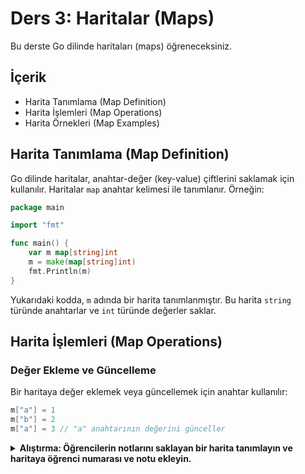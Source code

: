# Ders 3: Haritalar (Maps)

Bu derste Go dilinde haritaları (maps) öğreneceksiniz.

## İçerik

- Harita Tanımlama (Map Definition)
- Harita İşlemleri (Map Operations)
- Harita Örnekleri (Map Examples)

## Harita Tanımlama (Map Definition)

Go dilinde haritalar, anahtar-değer (key-value) çiftlerini saklamak için kullanılır. Haritalar `map` anahtar kelimesi ile tanımlanır. Örneğin:

```go
package main

import "fmt"

func main() {
    var m map[string]int
    m = make(map[string]int)
    fmt.Println(m)
}
```

Yukarıdaki kodda, `m` adında bir harita tanımlanmıştır. Bu harita `string` türünde anahtarlar ve `int` türünde değerler saklar.

## Harita İşlemleri (Map Operations)

### Değer Ekleme ve Güncelleme

Bir haritaya değer eklemek veya güncellemek için anahtar kullanılır:

```go
m["a"] = 1
m["b"] = 2
m["a"] = 3 // "a" anahtarının değerini günceller
```

<details>
<summary><b>Alıştırma: Öğrencilerin notlarını saklayan bir harita tanımlayın ve haritaya öğrenci numarası ve notu ekleyin.</b></summary>

```go
package main

import "fmt"

func main() {
    var m map[string]float64
    m = make(map[string]float64)

    m["Alameddin Celik"] = 90
    m["Mehmet Yilmaz"] = 80
    m["Ayse Yilmaz"] = 85
	
	if value, exists := m["Alameddin Celik"]; exists {
        fmt.Println("Alameddin Celik notu:", value)
    }
	
	if value, exists := m["Mazhar Yıldıran"]; exists {
        fmt.Println("Mazhar Yıldıran notu:", value)
    } else {
        fmt.Println("Mazhar Yıldıran hakkında arşivlerde hiç kaynak bulunamadı!")
    }
}
```

### Değer Okuma

Bir haritadan değer okumak için anahtar kullanılır:

```go
value := m["a"]
fmt.Println(value) // 3
```

### Değer Silme

Bir haritadan değer silmek için `delete` fonksiyonu kullanılır:

```go
delete(m, "a")
fmt.Println(m) // "a" anahtarı silinmiştir
```

### Anahtarın Varlığını Kontrol Etme

Bir anahtarın haritada olup olmadığını kontrol etmek için iki değer döndüren bir okuma işlemi yapılır:

```go
value, exists := m["b"]
if exists {
    fmt.Println("Anahtar mevcut:", value)
} else {
    fmt.Println("Anahtar mevcut değil")
}
```

### Array ve Slice Haritaları

Go dilinde, haritaların içinde haritalar, diziler ve dilimler gibi veri yapıları da saklanabilir. Örneğin:

```go
package main

import "fmt"

func main() {
    m := make(map[string][]int)
    m["a"] = []int{1, 2, 3}
    m["b"] = []int{4, 5, 6}

    fmt.Println(m)
}
```

## Harita Örnekleri (Map Examples)

### Basit Bir Harita Örneği

```go
package main

import "fmt"

func main() {
    m := make(map[string]int)
    m["k1"] = 7
    m["k2"] = 13

    fmt.Println("map:", m)

    v1 := m["k1"]
    fmt.Println("v1: ", v1)

    fmt.Println("len:", len(m))

    delete(m, "k2")
    fmt.Println("map:", m)

    _, prs := m["k2"]
    fmt.Println("prs:", prs)

    n := map[string]int{"foo": 1, "bar": 2}
    fmt.Println("map:", n)
}
```

Bu örnekte, çeşitli harita işlemleri gösterilmiştir: değer ekleme, okuma, silme ve anahtarın varlığını kontrol etme.


### Teorikten Pratiğe Ödevler

1. Öğrenci bilgilerini saklayan bir harita tanımlayın. Haritada öğrenci numarası (int) anahtar, öğrenci adı (string) ve öğrenci notu (float64) değerleri olsun. Haritaya en az 3 öğrenci ekleyin ve haritayı ekrana yazdırın. (Öğrenci numarası, adı ve notu farklı olmalıdır.)
2. Bir haritada, bir öğrencinin notunu güncelleyin ve haritayı ekrana yazdırın.
3. Bir haritadan bir öğrenciyi silin ve haritayı ekrana yazdırın.
4. Bir haritada, bir öğrencinin var olup olmadığını kontrol edin ve sonucu ekrana yazdırın.
5. Bir haritada, bir öğrencinin notunu okuyun ve ekrana yazdırın.

